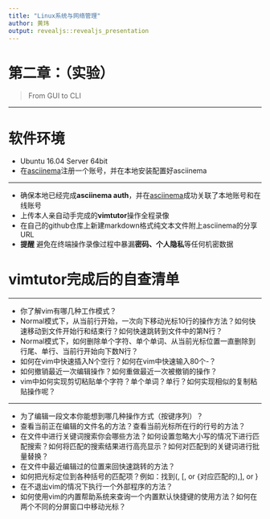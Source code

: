 ```yaml
---
title: "Linux系统与网络管理"
author: 黄玮
output: revealjs::revealjs_presentation
---
```


# 第二章：（实验）
> From GUI to CLI

---

# 软件环境

* Ubuntu 16.04 Server 64bit
* 在[asciinema](https://asciinema.org)注册一个账号，并在本地安装配置好asciinema

---

* 确保本地已经完成**asciinema auth**，并在[asciinema](https://asciinema.org)成功关联了本地账号和在线账号
* 上传本人亲自动手完成的**vimtutor**操作全程录像
* 在自己的github仓库上新建markdown格式纯文本文件附上asciinema的分享URL
* **提醒** 避免在终端操作录像过程中暴漏**密码、个人隐私**等任何机密数据

# vimtutor完成后的自查清单

---

* 你了解vim有哪几种工作模式？
* Normal模式下，从当前行开始，一次向下移动光标10行的操作方法？如何快速移动到文件开始行和结束行？如何快速跳转到文件中的第N行？
* Normal模式下，如何删除单个字符、单个单词、从当前光标位置一直删除到行尾、单行、当前行开始向下数N行？
* 如何在vim中快速插入N个空行？如何在vim中快速输入80个-？
* 如何撤销最近一次编辑操作？如何重做最近一次被撤销的操作？
* vim中如何实现剪切粘贴单个字符？单个单词？单行？如何实现相似的复制粘贴操作呢？

---

* 为了编辑一段文本你能想到哪几种操作方式（按键序列）？
* 查看当前正在编辑的文件名的方法？查看当前光标所在行的行号的方法？
* 在文件中进行关键词搜索你会哪些方法？如何设置忽略大小写的情况下进行匹配搜索？如何将匹配的搜索结果进行高亮显示？如何对匹配到的关键词进行批量替换？
* 在文件中最近编辑过的位置来回快速跳转的方法？
* 如何把光标定位到各种括号的匹配项？例如：找到(, [, or {对应匹配的),], or }
* 在不退出vim的情况下执行一个外部程序的方法？
* 如何使用vim的内置帮助系统来查询一个内置默认快捷键的使用方法？如何在两个不同的分屏窗口中移动光标？


